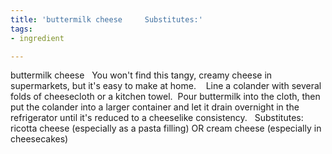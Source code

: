 ```yaml
---
title: 'buttermilk cheese     Substitutes:'
tags:
- ingredient

---
```

buttermilk cheese    You won't find this tangy, creamy cheese in supermarkets, but it's easy to make at home.    Line a colander with several folds of cheesecloth or a kitchen towel.  Pour buttermilk into the cloth, then put the colander into a larger container and let it drain overnight in the refrigerator until it's reduced to a cheeselike consistency.   Substitutes:  ricotta cheese (especially as a pasta filling) OR cream cheese (especially in cheesecakes)
